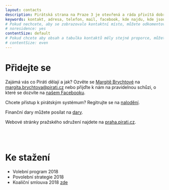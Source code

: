 ```yaml
---
layout: contacts
description: Pirátská strana na Praze 3 je otevřená a ráda přivítá dobrovolníky a odpoví na dotazy kritiků.
keywords: kontakt, adresa, telefon, mail, facebook, kde najdu, kde jsou
# Pokud nechcete, aby se zobrazovalo kontaktní místo, můžete odkomentovat následující řádek:
# noresidence: yes
contentSize: default
# Pokud chcete aby obsah a tabulka kontaktů měly stejné proporce, můžete použít:
# contentSize: even
---
```



<div class="o-section-header o-section-header--indented">
  <h1 class="t-h2-alt">Přidejte se</h1>
</div>


Zajámá vás co Piráti dělají a jak? Ozvěte se [Margitě Brychtové](/lide/margita-brychtova) na margita.brychtova@pirati.cz nebo přijďte k nám
na pravidelnou schůzi, o které se dozvíte na [našem Facebooku](https://www.facebook.com/PiratiPraha3/).

Chcete přístup k pirátským systémum? Regitrujte se na [nalodění](https://nalodeni.pirati.cz/).

Finanční dary můžete posílat na [dary](https://dary.pirati.cz).

Webové stránky pražského sdružení najdete na [praha.pirati.cz](https://praha.pirati.cz/).

<br/>
<br/>

<div class="o-section-header o-section-header--indented">
  <h1 class="t-h2-alt">Ke stažení</h1>
</div>

- Volební program 2018
- Povolební strategie 2018
- Koaliční smlouva 2018 [zde](https://www.praha3.cz/samosprava/zastupitelstvo/koalicni-dohoda-pro-obdobi-20182022)

